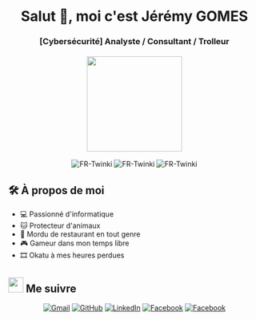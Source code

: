 <h1 align="center">Salut 👋, moi c'est Jérémy GOMES</h1>
<h3 align="center">
  [Cybersécurité] Analyste / Consultant / Trolleur
  <br>  
  <br>
  <img src="https://i.giphy.com/media/YWB6Hi29vA3jG/giphy.webp" onerror="this.onerror=null;this.src='https://i.giphy.com/YWB6Hi29vA3jG.gif';" width="190px">
</h3>

<p align="center"> <img src="https://komarev.com/ghpvc/?username=FR-Twinki&label=Profile%20views&color=0e75b6&style=flat" alt="FR-Twinki" />
		   <img src="https://badges.pufler.dev/repos/FR-Twinki" alt="FR-Twinki" />
		   <img src="https://img.shields.io/github/followers/FR-Twinki?label=Followers" alt="FR-Twinki" />
</p>

## 🛠️ À propos de moi
- 💻 Passionné d'informatique
- 🐱 Protecteur d'animaux
- 🍜 Mordu de restaurant en tout genre
- 🎮 Gameur dans mon temps libre
- 🎞 Okatu à mes heures perdues

## <img src="https://media.giphy.com/media/iY8CRBdQXODJSCERIr/giphy.gif" width="30px"> Me suivre
<p align="center">
	<a href="mailto:jeremy.gomes@outlook.fr"><img img src="https://img.shields.io/badge/Microsoft_Outlook-0078D4?style=for-the-badge&logo=microsoft-outlook&logoColor=white" alt="Gmail"/></a>
	<a href="https://github.com/FR-Twinki"><img src="https://img.shields.io/badge/github-%23121011.svg?style=for-the-badge&logo=github&logoColor=white" alt="GitHub"/></a>
	<a href="https://www.linkedin.com/in/jeremy-gomes/"><img src="https://img.shields.io/badge/linkedin-%230077B5.svg?style=for-the-badge&logo=linkedin&logoColor=white" alt="LinkedIn"/></a>
	<a href="https://www.facebook.com/98rpJbxQUF68V8Veq77/"><img src="https://img.shields.io/badge/Facebook-%231877F2.svg?style=for-the-badge&logo=Facebook&logoColor=white" alt="Facebook"/></a>
  	<a href="https://www.paypal.com/paypalme/gomesjeremy"><img src="https://img.shields.io/badge/PayPal-00457C?style=for-the-badge&logo=paypal&logoColor=white" alt="Facebook"/></a>

</p>
